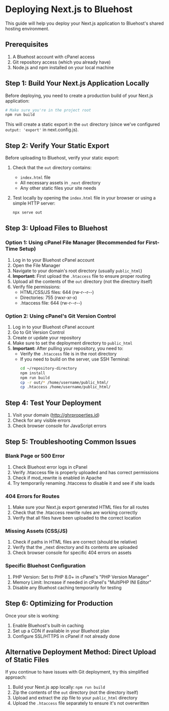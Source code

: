 # Deploying Next.js to Bluehost

This guide will help you deploy your Next.js application to Bluehost's shared hosting environment.

## Prerequisites

1. A Bluehost account with cPanel access
2. Git repository access (which you already have)
3. Node.js and npm installed on your local machine

## Step 1: Build Your Next.js Application Locally

Before deploying, you need to create a production build of your Next.js application:

```bash
# Make sure you're in the project root
npm run build
```

This will create a static export in the `out` directory (since we've configured `output: 'export'` in next.config.js).

## Step 2: Verify Your Static Export

Before uploading to Bluehost, verify your static export:

1. Check that the `out` directory contains:
   - `index.html` file
   - All necessary assets in `_next` directory
   - Any other static files your site needs

2. Test locally by opening the `index.html` file in your browser or using a simple HTTP server:
   ```bash
   npx serve out
   ```

## Step 3: Upload Files to Bluehost

### Option 1: Using cPanel File Manager (Recommended for First-Time Setup)

1. Log in to your Bluehost cPanel account
2. Open the File Manager
3. Navigate to your domain's root directory (usually `public_html`)
4. **Important:** First upload the `.htaccess` file to ensure proper routing
5. Upload all the contents of the `out` directory (not the directory itself)
6. Verify file permissions:
   - HTML/CSS/JS files: 644 (rw-r--r--)
   - Directories: 755 (rwxr-xr-x)
   - .htaccess file: 644 (rw-r--r--)

### Option 2: Using cPanel's Git Version Control

1. Log in to your Bluehost cPanel account
2. Go to Git Version Control
3. Create or update your repository
4. Make sure to set the deployment directory to `public_html`
5. **Important:** After pulling your repository, you need to:
   - Verify the `.htaccess` file is in the root directory
   - If you need to build on the server, use SSH Terminal:
     ```bash
     cd ~/repository-directory
     npm install
     npm run build
     cp -r out/* /home/username/public_html/
     cp .htaccess /home/username/public_html/
     ```

## Step 4: Test Your Deployment

1. Visit your domain (http://ghrproperties.id)
2. Check for any visible errors
3. Check browser console for JavaScript errors

## Step 5: Troubleshooting Common Issues

### Blank Page or 500 Error

1. Check Bluehost error logs in cPanel
2. Verify .htaccess file is properly uploaded and has correct permissions
3. Check if mod_rewrite is enabled in Apache
4. Try temporarily renaming .htaccess to disable it and see if site loads

### 404 Errors for Routes

1. Make sure your Next.js export generated HTML files for all routes
2. Check that the .htaccess rewrite rules are working correctly
3. Verify that all files have been uploaded to the correct location

### Missing Assets (CSS/JS)

1. Check if paths in HTML files are correct (should be relative)
2. Verify that the _next directory and its contents are uploaded
3. Check browser console for specific 404 errors on assets

### Specific Bluehost Configuration

1. PHP Version: Set to PHP 8.0+ in cPanel's "PHP Version Manager"
2. Memory Limit: Increase if needed in cPanel's "MultiPHP INI Editor"
3. Disable any Bluehost caching temporarily for testing

## Step 6: Optimizing for Production

Once your site is working:

1. Enable Bluehost's built-in caching
2. Set up a CDN if available in your Bluehost plan
3. Configure SSL/HTTPS in cPanel if not already done

## Alternative Deployment Method: Direct Upload of Static Files

If you continue to have issues with Git deployment, try this simplified approach:

1. Build your Next.js app locally: `npm run build`
2. Zip the contents of the `out` directory (not the directory itself)
3. Upload and extract the zip file to your `public_html` directory
4. Upload the `.htaccess` file separately to ensure it's not overwritten 